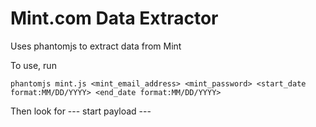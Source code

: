 Mint.com Data Extractor
=================

Uses phantomjs to extract data from Mint

To use, run 

    phantomjs mint.js <mint_email_address> <mint_password> <start_date format:MM/DD/YYYY> <end_date format:MM/DD/YYYY>

Then look for --- start payload ---
